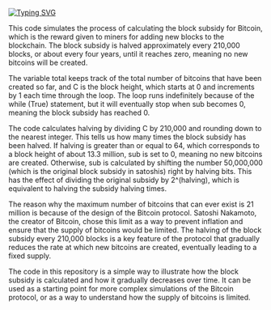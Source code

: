 

<a href="https://git.io/typing-svg"><img src="https://readme-typing-svg.demolab.com?font=Roboto&pause=1000&color=FF0000&width=435&lines=Bad+btc+is+Here++!" alt="Typing SVG" /></a>




This code simulates the process of calculating the block subsidy for Bitcoin, which is the reward given to miners for adding new blocks to the blockchain. The block subsidy is halved approximately every 210,000 blocks, or about every four years, until it reaches zero, meaning no new bitcoins will be created.

The variable total keeps track of the total number of bitcoins that have been created so far, and C is the block height, which starts at 0 and increments by 1 each time through the loop. The loop runs indefinitely because of the while (True) statement, but it will eventually stop when sub becomes 0, meaning the block subsidy has reached 0.

The code calculates halving by dividing C by 210,000 and rounding down to the nearest integer. This tells us how many times the block subsidy has been halved. If halving is greater than or equal to 64, which corresponds to a block height of about 13.3 million, sub is set to 0, meaning no new bitcoins are created. Otherwise, sub is calculated by shifting the number 50,000,000 (which is the original block subsidy in satoshis) right by halving bits. This has the effect of dividing the original subsidy by 2^(halving), which is equivalent to halving the subsidy halving times.

The reason why the maximum number of bitcoins that can ever exist is 21 million is because of the design of the Bitcoin protocol. Satoshi Nakamoto, the creator of Bitcoin, chose this limit as a way to prevent inflation and ensure that the supply of bitcoins would be limited. The halving of the block subsidy every 210,000 blocks is a key feature of the protocol that gradually reduces the rate at which new bitcoins are created, eventually leading to a fixed supply.

The code in this repository is a simple way to illustrate how the block subsidy is calculated and how it gradually decreases over time. It can be used as a starting point for more complex simulations of the Bitcoin protocol, or as a way to understand how the supply of bitcoins is limited.


